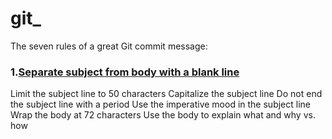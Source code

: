 # git_
The seven rules of a great Git commit message:


<h3>1.<a href="https://chris.beams.io/posts/git-commit/#separate">Separate subject from body with a blank line </a></h3>
Limit the subject line to 50 characters
Capitalize the subject line
Do not end the subject line with a period
Use the imperative mood in the subject line
Wrap the body at 72 characters
Use the body to explain what and why vs. how
